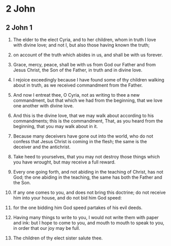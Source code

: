 # 2 John

## 2 John 1

1. The elder to the elect Cyria, and to her children, whom in truth I love with divine love; and not I, but also those having known the truth;

2. on account of the truth which abides in us, and shall be with us forever.

3. Grace, mercy, peace, shall be with us from God our Father and from Jesus Christ, the Son of the Father, in truth and in divine love.

4. I rejoice exceedingly because I have found some of thy children walking about in truth, as we received commandment from the Father.

5. And now I entreat thee, O Cyria, not as writing to thee a new commandment, but that which we had from the beginning, that we love one another with divine love.

6. And this is the divine love, that we may walk about according to his commandments; this is the commandment, That, as you heard from the beginning, that you may walk about in it.

7. Because many deceivers have gone out into the world, who do not confess that Jesus Christ is coming in the flesh; the same is the deceiver and the antichrist.

8. Take heed to yourselves, that you may not destroy those things which you have wrought, but may receive a full reward.

9. Every one going forth, and not abiding in the teaching of Christ, has not God; the one abiding in the teaching, the same has both the Father and the Son.

10. If any one comes to you, and does not bring this doctrine; do not receive him into your house, and do not bid him God speed:

11. for the one bidding him God speed partakes of his evil deeds.

12. Having many things to write to you, I would not write them with paper and ink: but I hope to come to you, and mouth to mouth to speak to you, in order that our joy may be full.

13. The children of thy elect sister salute thee.  
